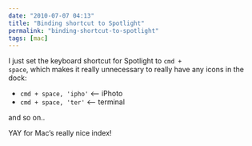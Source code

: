 ```yaml
---
date: "2010-07-07 04:13"
title: "Binding shortcut to Spotlight"
permalink: "binding-shortcut-to-spotlight"
tags: [mac]
---
```


I just set the keyboard shortcut for Spotlight to <code>cmd + space</code>, which makes it really unnecessary to really have any icons in the dock:
<ul>
	<li> <code>cmd + space, 'ipho'</code> &lt;— iPhoto</li>
	<li> <code>cmd + space, 'ter'</code> &lt;— terminal</li>
</ul>
and so on..

YAY for Mac’s really nice index!
